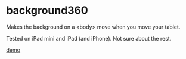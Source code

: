 background360
=============

Makes the background on a &lt;body> move when you move your tablet.

Tested on iPad mini and iPad (and iPhone). Not sure about the rest.

<a href="http://www.woudziel.nl/githubdemo/background360/">demo</a>
